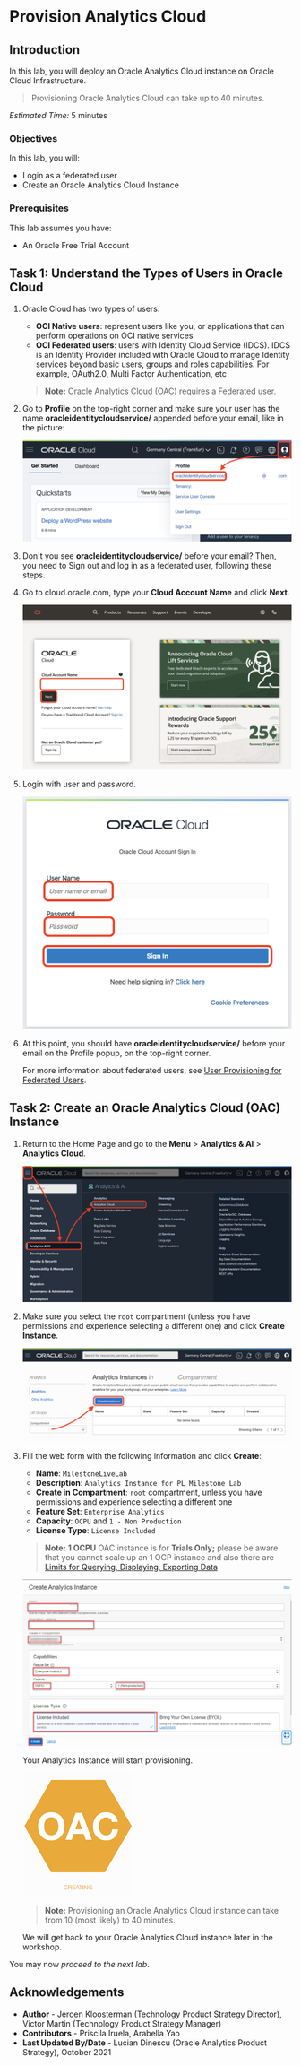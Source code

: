 # Provision Analytics Cloud

## Introduction

In this lab, you will deploy an Oracle Analytics Cloud instance on Oracle Cloud Infrastructure.

> Provisioning Oracle Analytics Cloud can take up to 40 minutes.

<!--
[](youtube:Sf5MkI9pTn0)
-->

_Estimated Time:_ 5 minutes

### Objectives

In this lab, you will:

- Login as a federated user
- Create an Oracle Analytics Cloud Instance

### Prerequisites
This lab assumes you have:

- An Oracle Free Trial Account

## Task 1: Understand the Types of Users in Oracle Cloud

1. Oracle Cloud has two types of users:

   - **OCI Native users**: represent users like you, or applications that can perform operations on OCI native services
   - **OCI Federated users**: users with Identity Cloud Service (IDCS). IDCS is an Identity Provider included with Oracle Cloud to manage Identity services beyond basic users, groups and roles capabilities. For example, OAuth2.0, Multi Factor Authentication, etc

   > **Note:** Oracle Analytics Cloud (OAC) requires a Federated user.

2. Go to **Profile** on the top-right corner and make sure your user has the name **oracleidentitycloudservice/** appended before your email, like in the picture:

   ![Federated user](././images/oac-profile-federated.png)

3. Don't you see **oracleidentitycloudservice/** before your email? Then, you need to Sign out and log in as a federated user, following these steps.

4. Go to cloud.oracle.com, type your **Cloud Account Name** and click **Next**.

   ![Cloud Account Name](././images/oac-login-cloud-account-name.png)

5. Login with user and password.

   ![User and Password](./images/oac-login-user-password.png)

6. At this point, you should have **oracleidentitycloudservice/** before your email on the Profile popup, on the top-right corner.

   For more information about federated users, see [User Provisioning for Federated Users](https://docs.cloud.oracle.com/en-us/iaas/Content/Identity/Tasks/usingscim.htm).

## Task 2: Create an Oracle Analytics Cloud (OAC) Instance

1. Return to the Home Page and go to the **Menu** > **Analytics & AI** > **Analytics Cloud**.

   ![OAC Menu](./images/oac-menu.png)

2. Make sure you select the `root` compartment (unless you have permissions and experience selecting a different one) and click **Create Instance**.

   ![OAC Create Button](./images/oac-create-button.png)

3. Fill the web form with the following information and click **Create**:

   - **Name**: `MilestoneLiveLab`
   - **Description**: `Analytics Instance for PL Milestone Lab`
   - **Create in Compartment**: `root` compartment, unless you have permissions and experience selecting a different one
   - **Feature Set**: `Enterprise Analytics`
   - **Capacity**: `OCPU` and `1 - Non Production`
   - **License Type**: `License Included`

    > **Note:** **1 OCPU** OAC instance is for **Trials Only;** please be aware that you cannot scale up an 1 OCP instance and also there are [Limits for Querying, Displaying, Exporting Data](https://docs.oracle.com/en/cloud/paas/analytics-cloud/acoci/create-services.html#GUID-7D6DB4EE-8DD5-44C5-9B6E-9FA847463A5F)

   ![OAC Form](./images/oac-form-blank.png " ")

   Your Analytics Instance will start provisioning.

   ![pic3](./images/oac-creating.png " ")

   > **Note:** Provisioning an Oracle Analytics Cloud instance can take from 10 (most likely) to 40 minutes.

   We will get back to your Oracle Analytics Cloud instance later in the workshop.

You may now *proceed to the next lab*.

## Acknowledgements

- **Author** - Jeroen Kloosterman (Technology Product Strategy Director), Victor Martin (Technology Product Strategy Manager)
- **Contributors** - Priscila Iruela, Arabella Yao
- **Last Updated By/Date** - Lucian Dinescu (Oracle Analytics Product Strategy), October 2021
